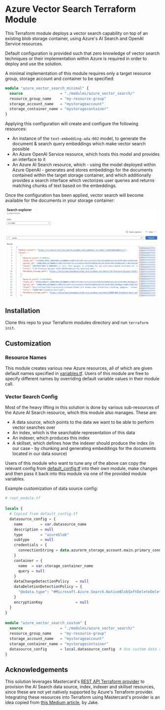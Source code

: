 <link href="docs/style.css" rel="stylesheet"></link>

# Azure Vector Search Terraform Module

This Terraform module deploys a vector search capability on top of an existing blob storage container, using Azure's AI Search and OpenAI Service resources.

Default configuration is provided such that zero knowledge of vector search techniques or their implementation within Azure is required in order to deploy
and use the solution.

A minimal implementation of this module requires only a target resource group, storage account and container to be specified:

```tf
module "azure_vector_search_minimal" {
  source                 = "./modules/azure_vector_search/"
  resource_group_name    = "my-resource-group"
  storage_account_name   = "mystorageaccount"
  storage_container_name = "mystoragecontainer"
}
```

Applying this configuration will create and configure the following resources:

* An instance of the `text-embedding-ada-002` model, to generate the document & search query embeddings which make vector search possible
* An Azure OpenAI Service resource, which hosts this model and provides an interface to it
* An Azure AI Search resource, which - using the model deployed within Azure OpenAI - generates and stores embeddings for the documents contained within the target storage container, and which additionally provides a search interface which vectorizes user queries and returns matching chunks of text based on the embeddings.

Once the configuration has been applied, vector search will become available for the documents in your storage container:

![drawing](docs/search_results.png)


## Installation

Clone this repo to your Terraform modules directory and run `terraform init`.

## Customization

### Resource Names

This module creates various new Azure resources, all of which are given default names specified in [variables.tf](variables.tf). Users of this module are free to specify different names by overriding default variable values in their module call.

### Vector Search Config

Most of the heavy lifting in this solution is done by various sub-resources of the Azure AI Search resource, which this module also manages. These are:

* A data source, which points to the data we want to be able to perform vector searches over
* An index, which is the searchable representation of this data
* An indexer, which produces this index
* A skillset, which defines how the indexer should produce the index (in our case - by chunking and generating embeddings for the documents located in our data source)

Users of this module who want to tune any of the above can copy the relevant config from [default_config.tf](default_config.tf) into their own module, make changes and then pass it back into this module via one of the provided module variables.

Example customization of data source config:

```tf
# root_module.tf

locals {
  # Copied from default_config.tf
  datasource_config = {
    name        = var.datasource_name
    description = null
    type        = "azureblob"
    subtype     = null
    credentials = {
      connectionString = data.azurerm_storage_account.main.primary_connection_string
    }
    container = {
      name  = var.storage_container_name
      query = null
    }
    dataChangeDetectionPolicy   = null
    dataDeletionDetectionPolicy = {
      "@odata.type": "#Microsoft.Azure.Search.NativeBlobSoftDeleteDeletionDetectionPolicy"  # Add native blob storage deletion detection
    }
    encryptionKey               = null
  }
}

module "azure_vector_search_custom" {
  source                 = "./modules/azure_vector_search/"
  resource_group_name    = "my-resource-group"
  storage_account_name   = "mystorageaccount"
  storage_container_name = "mystoragecontainer"
  datasource_config      = local.datasource_config  # Use custom data source config
}
```

## Acknowledgements

This solution leverages Mastercard's [REST API Terraform provider](https://registry.terraform.io/providers/Mastercard/restapi/latest) to provision the AI Search data source, index, indexer and skillset resources, since these are not yet natively supported by Azure's Terraform provider. Integrating these resources into Terraform using Mastercard's provider is an idea copied from [this Medium article](https://medium.com/expert-thinking/mastering-azure-search-with-terraform-a-how-to-guide-7edc3a6b1ee3), by Jake.
